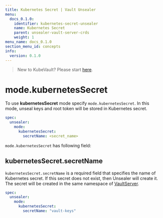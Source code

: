 ```yaml
---
title: Kubernetes Secret | Vault Unsealer
menu:
  docs_0.1.0:
    identifier: kubernetes-secret-unsealer
    name: Kubernetes Secret
    parent: unsealer-vault-server-crds
    weight: 1
menu_name: docs_0.1.0
section_menu_id: concepts
info:
  version: 0.1.0
---
```


> New to KubeVault? Please start [here](/docs/0.1.0/concepts/README).

# mode.kubernetesSecret

To use **kubernetesSecret** mode specify `mode.kubernetesSecret`. In this mode, unseal keys and root token will be stored in Kubernetes secret.

```yaml
spec:
  unsealer:
    mode:
      kubernetesSecret:
        secretName: <secret_name>
```

`mode.kubernetesSecret` has following field:

## kubernetesSecret.secretName

`kubernetesSecret.secretName` is a required field that specifies the name of Kubernetes secret. If this secret does not exist, then Unsealer will create it. The secret will be created in the same namespace of [VaultServer](/docs/0.1.0/concepts/vault-server-crds/vaultserver).

```yaml
spec:
  unsealer:
    mode:
      kubernetesSecret:
        secretName: "vault-keys"
```

